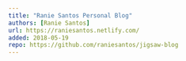 ```yaml
---
title: "Ranie Santos Personal Blog"
authors: [Ranie Santos]
url: https://raniesantos.netlify.com/
added: 2018-05-19
repo: https://github.com/raniesantos/jigsaw-blog
---
```

